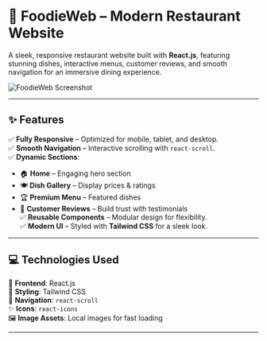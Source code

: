 # 🍴 FoodieWeb – Modern Restaurant Website  

A sleek, responsive restaurant website built with **React.js**, featuring stunning dishes, interactive menus, customer reviews, and smooth navigation for an immersive dining experience.  

![FoodieWeb Screenshot](./public/Food_web.png)   

---  

## ✨ Features  

✅ **Fully Responsive** – Optimized for mobile, tablet, and desktop.  
✅ **Smooth Navigation** – Interactive scrolling with `react-scroll`.  
✅ **Dynamic Sections**:  
   - 🏠 **Home** – Engaging hero section  
   - 🍽️ **Dish Gallery** – Display prices & ratings  
   - 🏆 **Premium Menu** – Featured dishes  
   - 💬 **Customer Reviews** – Build trust with testimonials  
✅ **Reusable Components** – Modular design for flexibility.  
✅ **Modern UI** – Styled with **Tailwind CSS** for a sleek look.  

---  

## 💻 Technologies Used  

🚀 **Frontend**: React.js  
🎨 **Styling**: Tailwind CSS  
🔗 **Navigation**: `react-scroll`  
✨ **Icons**: `react-icons`  
🖼️ **Image Assets**: Local images for fast loading  

---  
